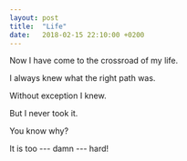 ```yaml
---
layout: post
title:  "Life"
date:   2018-02-15 22:10:00 +0200
---
```


Now I have come to the crossroad of my life.  

I always knew what the right path was.  

Without exception I knew.  

But I never took it.  

You know why?  

It is too --- damn --- hard!
